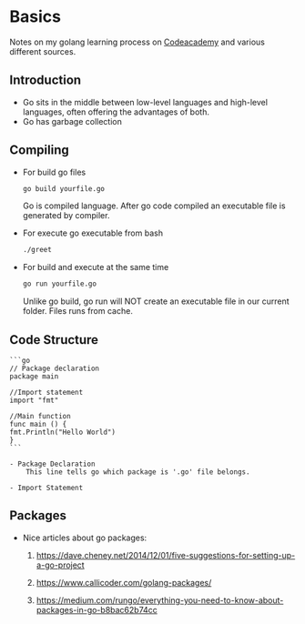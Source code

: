 # Basics

Notes on my golang learning process on [Codeacademy](https://www.codecademy.com/courses/learn-go) and various different sources.

## Introduction

- Go sits in the middle between low-level languages and high-level languages, often offering the advantages of both.
- Go has garbage collection

## Compiling

- For build go files
    
    ```bash
    go build yourfile.go
    ```

    Go is compiled language. After go code compiled an executable file is generated by compiler.

- For execute go executable from bash

    ```bash
    ./greet
    ```

- For build and execute at the same time

     ```bash
    go run yourfile.go
    ```

    Unlike go build, go run will NOT create an executable file in our current folder. Files runs from cache.

## Code Structure

    ```go
    // Package declaration 
    package main 
    
    //Import statement
    import "fmt" 
    
    //Main function
    func main () {
    fmt.Println("Hello World") 
    } 
    ```

    - Package Declaration
        This line tells go which package is '.go' file belongs. 

    - Import Statement

## Packages

- Nice articles about go packages:
    1. https://dave.cheney.net/2014/12/01/five-suggestions-for-setting-up-a-go-project

    2. https://www.callicoder.com/golang-packages/

    3. https://medium.com/rungo/everything-you-need-to-know-about-packages-in-go-b8bac62b74cc

    
